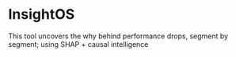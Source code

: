 # InsightOS
This tool uncovers the why behind performance drops, segment by segment; using SHAP + causal intelligence
